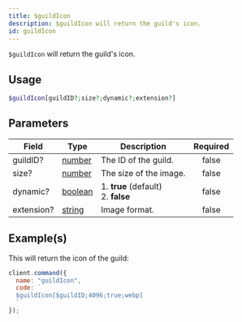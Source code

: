 ```yaml
---
title: $guildIcon
description: $guildIcon will return the guild's icon.
id: guildIcon
---
```


`$guildIcon` will return the guild's icon.

## Usage

```php
$guildIcon[guildID?;size?;dynamic?;extension?]
```

## Parameters

| Field      | Type                                                                                                | Description                               | Required |
| ---------- | --------------------------------------------------------------------------------------------------- | ----------------------------------------- | :------: |
| guildID?   | [number](https://developer.mozilla.org/en-US/docs/Web/JavaScript/Reference/Global_Objects/Number)   | The ID of the guild.                      |  false   |
| size?      | [number](https://developer.mozilla.org/en-US/docs/Web/JavaScript/Reference/Global_Objects/Number)   | The size of the image.                    |  false   |
| dynamic?   | [boolean](https://developer.mozilla.org/en-US/docs/Web/JavaScript/Reference/Global_Objects/Boolean) | 1. **true** (default) <br /> 2. **false** |  false   |
| extension? | [string](https://developer.mozilla.org/en-US/docs/Web/JavaScript/Reference/Global_Objects/String)   | Image format.                             |  false   |

## Example(s)

This will return the icon of the guild:

```javascript
client.command({
  name: "guildIcon",
  code: `
  $guildIcon[$guildID;4096;true;webp]
  `
});
```
